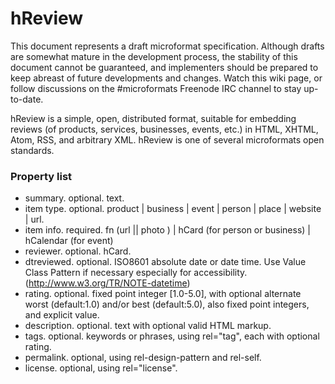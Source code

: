 # hReview
This document represents a draft microformat specification. Although drafts are somewhat mature in the development process, the stability of this document cannot be guaranteed, and implementers should be prepared to keep abreast of future developments and changes. Watch this wiki page, or follow discussions on the #microformats Freenode IRC channel to stay up-to-date.

hReview is a simple, open, distributed format, suitable for embedding reviews (of products, services, businesses, events, etc.) in HTML, XHTML, Atom, RSS, and arbitrary XML. hReview is one of several microformats open standards.

### Property list 

* summary. optional. text.
* item type. optional. product | business | event | person | place | website | url.
* item info. required. fn (url || photo ) | hCard (for person or business) | hCalendar (for event)
* reviewer. optional. hCard.
* dtreviewed. optional. ISO8601 absolute date or date time. Use Value Class Pattern if necessary especially for accessibility. (http://www.w3.org/TR/NOTE-datetime)
* rating. optional. fixed point integer [1.0-5.0], with optional alternate worst (default:1.0) and/or best (default:5.0), also fixed point integers, and explicit value.
* description. optional. text with optional valid HTML markup.
* tags. optional. keywords or phrases, using rel="tag", each with optional rating.
* permalink. optional, using rel-design-pattern and rel-self.
* license. optional, using rel="license".